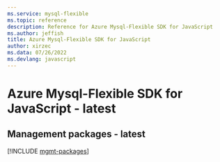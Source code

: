 ```yaml
---
ms.service: mysql-flexible
ms.topic: reference
description: Reference for Azure Mysql-Flexible SDK for JavaScript
ms.author: jeffish
title: Azure Mysql-Flexible SDK for JavaScript
author: xirzec
ms.data: 07/26/2022
ms.devlang: javascript
---
```

# Azure Mysql-Flexible SDK for JavaScript - latest

## Management packages - latest
[!INCLUDE [mgmt-packages](mysql-flexible-mgmt-index.md)]